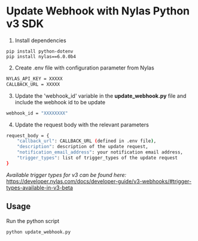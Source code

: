 # Update Webhook with Nylas Python v3 SDK

1. Install dependencies

```
pip install python-dotenv
pip install nylas==6.0.0b4
```

2. Create .env file with configuration parameter from Nylas

```bash
NYLAS_API_KEY = XXXXX
CALLBACK_URL = XXXXX
```

3. Update the 'webhook_id' variable in the **update_webhook.py** file and include the webhook id to be update

```bash
webhook_id = "XXXXXXXX"
```

4. Update the request body with the relevant parameters

```bash
request_body = {
    "callback_url": CALLBACK_URL (defined in .env file),
    "description": description of the update request,
    "notification_email_address": your notification email address,
    "trigger_types": list of trigger_types of the update request
}

```

*Available trigger types for v3 can be found here:* https://developer.nylas.com/docs/developer-guide/v3-webhooks/#trigger-types-available-in-v3-beta


## Usage

Run the python script

```bash
python update_webhook.py
```

